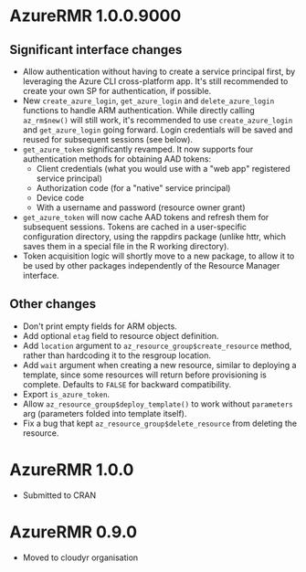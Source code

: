 # AzureRMR 1.0.0.9000

## Significant interface changes

* Allow authentication without having to create a service principal first, by leveraging the Azure CLI cross-platform app. It's still recommended to create your own SP for authentication, if possible.
* New `create_azure_login`, `get_azure_login` and `delete_azure_login` functions to handle ARM authentication. While directly calling `az_rm$new()` will still work, it's recommended to use `create_azure_login` and `get_azure_login` going forward. Login credentials will be saved and reused for subsequent sessions (see below).
* `get_azure_token` significantly revamped. It now supports four authentication methods for obtaining AAD tokens:
  - Client credentials (what you would use with a "web app" registered service principal)
  - Authorization code (for a "native" service principal)
  - Device code
  - With a username and password (resource owner grant)
* `get_azure_token` will now cache AAD tokens and refresh them for subsequent sessions. Tokens are cached in a user-specific configuration directory, using the rappdirs package (unlike httr, which saves them in a special file in the R working directory).
* Token acquisition logic will shortly move to a new package, to allow it to be used by other packages independently of the Resource Manager interface.

## Other changes

* Don't print empty fields for ARM objects.
* Add optional `etag` field to resource object definition.
* Add `location` argument to `az_resource_group$create_resource` method, rather than hardcoding it to the resgroup location.
* Add `wait` argument when creating a new resource, similar to deploying a template, since some resources will return before provisioning is complete. Defaults to `FALSE` for backward compatibility.
* Export `is_azure_token`.
* Allow `az_resource_group$deploy_template()` to work without `parameters` arg (parameters folded into template itself).
* Fix a bug that kept `az_resource_group$delete_resource` from deleting the resource.

# AzureRMR 1.0.0

* Submitted to CRAN

# AzureRMR 0.9.0

* Moved to cloudyr organisation
